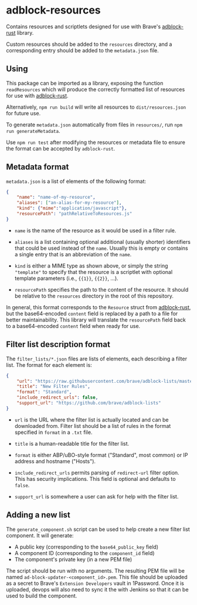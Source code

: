 # adblock-resources

Contains resources and scriptlets designed for use with Brave's [adblock-rust](https://github.com/brave/adblock-rust) library.

Custom resources should be added to the `resources` directory, and a corresponding entry should be added to the `metadata.json` file.

## Using

This package can be imported as a library, exposing the function `readResources` which will produce the correctly formatted list of resources for use with [adblock-rust](https://github.com/brave/adblock-rust).

Alternatively, `npm run build` will write all resources to `dist/resources.json` for future use.

To generate `metadata.json` automatically from files in `resources/`, run `npm run generateMetadata`.

Use `npm run test` after modifying the resources or metadata file to ensure the format can be accepted by `adblock-rust`.

## Metadata format

`metadata.json` is a list of elements of the following format:

```json
{
    "name": "name-of-my-resource",
    "aliases": ["an-alias-for-my-resource"],
    "kind": {"mime":"application/javascript"},
    "resourcePath": "pathRelativeToResources.js"
}
```

- `name` is the name of the resource as it would be used in a filter rule.

- `aliases` is a list containing optional additional (usually shorter) identifiers that could be used instead of the `name`. Usually this is empty or contains a single entry that is an abbreviation of the `name`.

- `kind` is either a MIME type as shown above, or simply the string `"template"` to specify that the resource is a scriptlet with optional template parameters (i.e., `{{1}}`, `{{2}}`, ...).

- `resourcePath` specifies the path to the content of the resource. It should be relative to the `resources` directory in the root of this repository.

In general, this format corresponds to the `Resource` struct from [adblock-rust](https://github.com/brave/adblock-rust), but the base64-encoded `content` field is replaced by a path to a file for better maintainability. This library will translate the `resourcePath` field back to a base64-encoded `content` field when ready for use.

## Filter list description format

The `filter_lists/*.json` files are lists of elements, each describing a filter list. The format for each element is:

```json
{
    "url": "https://raw.githubusercontent.com/brave/adblock-lists/master/brave-lists/new-list.txt",
    "title": "New Filter Rules",
    "format": "Standard",
    "include_redirect_urls": false,
    "support_url": "https://github.com/brave/adblock-lists"
}
```

- `url` is the URL where the filter list is actually located and can be downloaded from. Filter list should be a list of rules in the format specified in `format` in a `.txt` file.

- `title` is a human-readable title for the filter list.

- `format` is either ABP/uBO-style format ("Standard", most common) or IP address and hostname ("Hosts").

- `include_redirect_urls` permits parsing of `redirect-url` filter option. This has security implications. This field is optional and defaults to `false`. 

- `support_url` is somewhere a user can ask for help with the filter list.

## Adding a new list

The `generate_component.sh` script can be used to help create a new filter list component.
It will generate:
- A public key (corresponding to the `base64_public_key` field)
- A component ID (corresponding to the `component_id` field)
- The component's private key (in a new PEM file)

The script should be run with no arguments.
The resulting PEM file will be named `ad-block-updater-<component_id>.pem`.
This file should be uploaded as a secret to Brave's `Extension Developers` vault in 1Password.
Once it is uploaded, devops will also need to sync it the with Jenkins so that it can be used to build the component.
